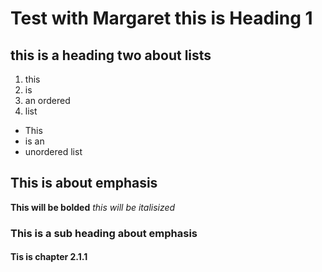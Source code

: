# Test with Margaret this is Heading 1

## this is a heading two about lists

1. this
2. is
3. an ordered
4. list

* This
* is an
* unordered list

## This is about emphasis 

**This will be bolded**
*this will be italisized*

### This is a sub heading about emphasis
#### Tis is chapter 2.1.1